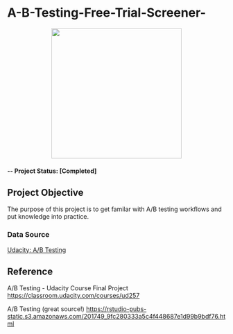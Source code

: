 # A-B-Testing-Free-Trial-Screener-

<p align="center">
  <img weight=500 height=300 src="https://user-images.githubusercontent.com/49653689/97252477-646e5e80-17e0-11eb-9d72-e7ed3bd39bea.png">
</p>

#### -- Project Status: [Completed]

## Project Objective

The purpose of this project is to get familar with A/B testing workflows and put knowledge into practice.

### Data Source

[Udacity: A/B Testing](https://docs.google.com/document/u/1/d/1aCquhIqsUApgsxQ8-SQBAigFDcfWVVohLEXcV6jWbdI/pub?embedded=True)

## Reference

A/B Testing - Udacity Course Final Project https://classroom.udacity.com/courses/ud257

A/B Testing (great source!)  https://rstudio-pubs-static.s3.amazonaws.com/201749_9fc280333a5c4f448687e1d99b9bdf76.html
